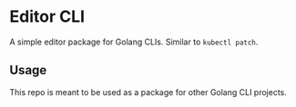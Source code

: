 # Editor CLI

A simple editor package for Golang CLIs. Similar to `kubectl patch`.

## Usage

This repo is meant to be used as a package for other Golang CLI projects.
